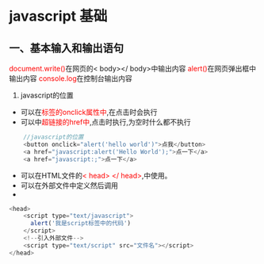 # javascript 基础

## 一、基本输入和输出语句
<font color=red>document.write()</font>在网页的< body></ body>中输出内容
<font color=red>alert()</font>在网页弹出框中输出内容
<font color=red>console.log</font>在控制台输出内容
1. javascript的位置
  - 可以在<font color=red>标签的onclick属性中</font>,在点击时会执行
  - 可以中<font color=red>超链接的href中</font>,点击时执行,为空时什么都不执行
```javascript
    //javascript的位置
    <button onclick="alert('hello world')">点我</button>
    <a href="javascript:alert('Hello World');">点一下</a>
    <a href="javascript:;">点一下</a>
```
  - 可以在HTML文件的<font color=red>< head> </ head></font>,中使用。
  - 可以在外部文件中定义然后调用
  - 
  ```javascript
  <head>
      <script type="text/javascript">
        alert('我是script标签中的代码')
      </script>
      <!--引入外部文件-->
      <script type="text/script" src="文件名"></script>
  </head>
  ```